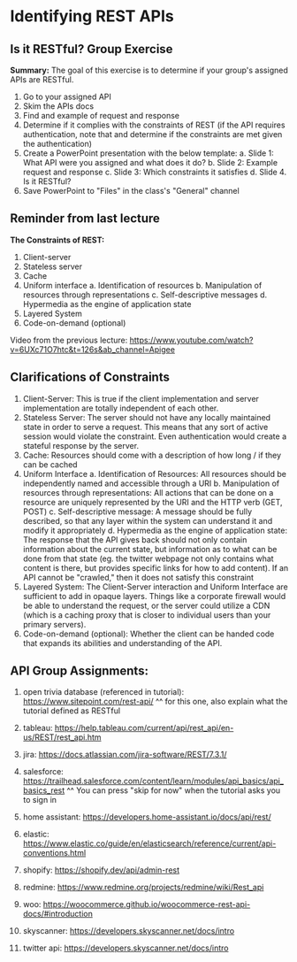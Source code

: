 # Identifying REST APIs 

## Is it RESTful? Group Exercise
**Summary:** The goal of this exercise is to determine if your group's assigned APIs are RESTful. 

1. Go to your assigned API
2. Skim the APIs docs
3. Find and example of request and response
4. Determine if it complies with the constraints of REST (if the API requires authentication, note that and determine if the constraints are met given the authentication)
5. Create a PowerPoint presentation with the below template: 
	a. Slide 1: What API were you assigned and what does it do?
	b. Slide 2: Example request and response
	c. Slide 3: Which constraints it satisfies
	d. Slide 4. Is it RESTful?
6. Save PowerPoint to "Files" in the class's "General" channel 


## Reminder from last lecture
**The Constraints of REST:**
1. Client-server
2. Stateless server
3. Cache
4. Uniform interface
	a. Identification of resources
	b. Manipulation of resources through representations
	c. Self-descriptive messages
	d. Hypermedia as the engine of application state
5. Layered System
6. Code-on-demand (optional)

Video from the previous lecture: https://www.youtube.com/watch?v=6UXc71O7htc&t=126s&ab_channel=Apigee  

## Clarifications of Constraints
1. Client-Server: This is true if the client implementation and server implementation are totally independent of each other.
2. Stateless Server: The server should not have any locally maintained state in order to serve a request. This means that any sort of active session would violate the constraint. Even authentication would create a stateful response by the server.
3. Cache: Resources should come with a description of how long / if they can be cached
4. Uniform Interface
	a. Identification of Resources: All resources should be independently named and accessible through a URI
	b. Manipulation of resources through representations: All actions that can be done on a resource are uniquely represented by the URI and the HTTP verb (GET, POST)
	c. Self-descriptive message: A message should be fully described, so that any layer within the system can understand it and modify it appropriately
	d. Hypermedia as the engine of application state: The response that the API gives back should not only contain information about the current state, but information as to what can be done from that state (eg. the twitter webpage not only contains what content is there, but provides specific links for how to add content). If an API cannot be "crawled," then it does not satisfy this constraint
5. Layered System: The Client-Server interaction and Uniform Interface are sufficient to add in opaque layers. Things like a corporate firewall would be able to understand the request, or the server could utilize a CDN (which is a caching proxy that is closer to individual users than your primary servers).
6. Code-on-demand (optional): Whether the client can be handed code that expands its abilities and understanding of the API.

## API Group Assignments:
1. open trivia database (referenced in tutorial): https://www.sitepoint.com/rest-api/
^^ for this one, also explain what the tutorial defined as RESTful

2. tableau: https://help.tableau.com/current/api/rest_api/en-us/REST/rest_api.htm

3. jira: https://docs.atlassian.com/jira-software/REST/7.3.1/

4. salesforce: https://trailhead.salesforce.com/content/learn/modules/api_basics/api_basics_rest
^^ You can press "skip for now" when the tutorial asks you to sign in

5. home assistant: https://developers.home-assistant.io/docs/api/rest/

6. elastic: https://www.elastic.co/guide/en/elasticsearch/reference/current/api-conventions.html

7. shopify: https://shopify.dev/api/admin-rest

8. redmine: https://www.redmine.org/projects/redmine/wiki/Rest_api

9. woo: https://woocommerce.github.io/woocommerce-rest-api-docs/#introduction

10. skyscanner: https://developers.skyscanner.net/docs/intro

11. twitter api: https://developers.skyscanner.net/docs/intro
